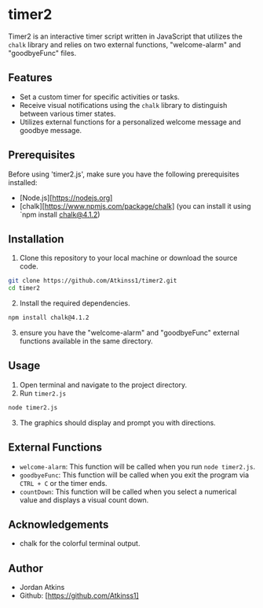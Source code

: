# timer2
Timer2 is an interactive timer script written in JavaScript that utilizes the `chalk` library and relies on two external functions, "welcome-alarm" and "goodbyeFunc" files.

## Features

- Set a custom timer for specific activities or tasks.
- Receive visual notifications using the `chalk` library to distinguish between various timer states.
- Utilizes external functions for a personalized welcome message and goodbye message.

## Prerequisites

Before using 'timer2.js', make sure you have the following prerequisites installed:
- [Node.js][https://nodejs.org]
- [chalk][https://www.npmjs.com/package/chalk] (you can install it using `npm install chalk@4.1.2)

## Installation

1. Clone this repository to your local machine or download the source code.
```bash
git clone https://github.com/Atkinss1/timer2.git
cd timer2
```
2. Install the required dependencies.
```bash
npm install chalk@4.1.2
```
3. ensure you have the "welcome-alarm" and "goodbyeFunc" external functions available in the same directory.

 ## Usage

 1. Open terminal and navigate to the project directory.
 2. Run `timer2.js`
```bash
node timer2.js
```
3. The graphics should display and prompt you with directions.

## External Functions

* `welcome-alarm`: This function will be called when you run `node timer2.js`.
* `goodbyeFunc`: This function will be called when you exit the program via `CTRL + C` or the timer ends.
* `countDown`: This function will be called when you select a numerical value and displays a visual count down.

## Acknowledgements

* chalk for the colorful terminal output.

## Author
* Jordan Atkins
* Github: [https://github.com/Atkinss1]

